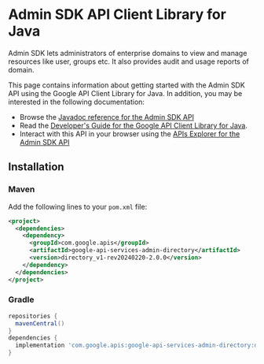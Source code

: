 # Admin SDK API Client Library for Java

Admin SDK lets administrators of enterprise domains to view and manage resources like user, groups etc. It also provides audit and usage reports of domain.

This page contains information about getting started with the Admin SDK API
using the Google API Client Library for Java. In addition, you may be interested
in the following documentation:

* Browse the [Javadoc reference for the Admin SDK API][javadoc]
* Read the [Developer's Guide for the Google API Client Library for Java][google-api-client].
* Interact with this API in your browser using the [APIs Explorer for the Admin SDK API][api-explorer]

## Installation

### Maven

Add the following lines to your `pom.xml` file:

```xml
<project>
  <dependencies>
    <dependency>
      <groupId>com.google.apis</groupId>
      <artifactId>google-api-services-admin-directory</artifactId>
      <version>directory_v1-rev20240220-2.0.0</version>
    </dependency>
  </dependencies>
</project>
```

### Gradle

```gradle
repositories {
  mavenCentral()
}
dependencies {
  implementation 'com.google.apis:google-api-services-admin-directory:directory_v1-rev20240220-2.0.0'
}
```

[javadoc]: https://googleapis.dev/java/google-api-services-admin-directory/latest/index.html
[google-api-client]: https://github.com/googleapis/google-api-java-client/
[api-explorer]: https://developers.google.com/apis-explorer/#p/admin/v1/
